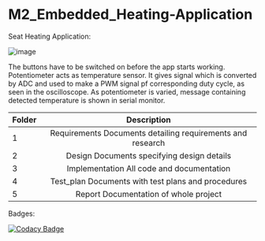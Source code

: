 # M2_Embedded_Heating-Application

Seat Heating Application:

![image](https://user-images.githubusercontent.com/94346768/144188758-a665828f-7eaa-42a5-b8c3-5ca2f0094add.png)

The buttons have to be switched on before the app starts working. Potentiometer acts as temperature sensor. 
It gives signal which is converted by ADC and used to make a PWM signal pf corresponding duty cycle, as seen in the oscilloscope.
As potentiometer is varied, message containing detected temperature is shown in serial monitor.

|Folder|	Description|
|-------|:------------:|
|1| Requirements	Documents detailing requirements and research|
|2| Design	Documents specifying design details|
|3| Implementation	All code and documentation|
|4| Test_plan	Documents with test plans and procedures|
|5| Report	Documentation of whole project|

Badges:

[![Codacy Badge](https://app.codacy.com/project/badge/Grade/48fe48f9c4974f7e82c9ac19300c1e91)](https://www.codacy.com/gh/ShaikBhijalani/M2_Embedded_Heating-Application/dashboard?utm_source=github.com&amp;utm_medium=referral&amp;utm_content=ShaikBhijalani/M2_Embedded_Heating-Application&amp;utm_campaign=Badge_Grade)




